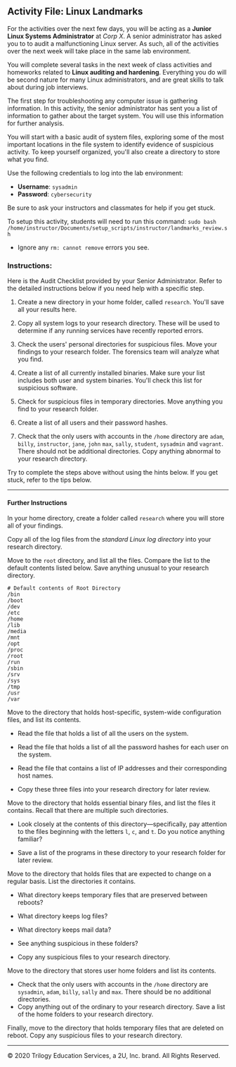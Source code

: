 ## Activity File: Linux Landmarks

For the activities over the next few days, you will be acting as a **Junior Linux Systems Administrator** at _Corp X_. A senior administrator has asked you to to audit a malfunctioning Linux server. As such, all of the activities over the next week will take place in the same lab environment.

You will complete several tasks in the next week of class activities and homeworks related to **Linux auditing and hardening**. Everything you do will be second nature for many Linux administrators, and are great skills to talk about during job interviews.

The first step for troubleshooting any computer issue is gathering information. In this activity, the senior administrator has sent you a list of information to gather about the target system. You will use this information for further analysis.

You will start with a basic audit of system files, exploring some of the most important locations in the file system to identify evidence of suspicious activity. To keep yourself organized, you'll also create a directory to store what you find.

Use the following credentials to log into the lab environment:

- **Username**: `sysadmin`
- **Password**: `cybersecurity`

Be sure to ask your instructors and classmates for help if you get stuck.

To setup this activity, students will need to run this command: `sudo bash /home/instructor/Documents/setup_scripts/instructor/landmarks_review.sh`
    
- Ignore any `rm: cannot remove` errors you see.

### Instructions:

Here is the Audit Checklist provided by your Senior Administrator. Refer to the detailed instructions below if you need help with a specific step.

1. Create a new directory in your home folder, called `research`. You'll save all your results here.

2. Copy all system logs to your research directory. These will be used to determine if any running services have recently reported errors.

3. Check the users' personal directories for suspicious files. Move your findings to your research folder. The forensics team will analyze what you find.

4. Create a list of all currently installed binaries. Make sure your list includes both user and system binaries. You'll check this list for suspicious software.

5. Check for suspicious files in temporary directories. Move anything you find to your research folder.

6. Create a list of all users and their password hashes.

7. Check that the only users with accounts in the `/home` directory are `adam`, `billy`, `instructor`, `jane`, `john` `max`, `sally`, `student`, `sysadmin` and `vagrant`. There should not be additional directories. Copy anything abnormal to your research directory.

Try to complete the steps above without using the hints below. If you get stuck, refer to the tips below.

---
#### Further Instructions  

In your home directory, create a folder called `research` where you will store all of your findings.

Copy all of the log files from the _standard Linux log directory_ into your research directory.

Move to the `root` directory, and list all the files. Compare the list to the default contents listed below. Save anything unusual to your research directory.

```
# Default contents of Root Directory
/bin
/boot
/dev
/etc
/home
/lib
/media
/mnt
/opt
/proc
/root
/run
/sbin
/srv
/sys
/tmp
/usr
/var
```

Move to the directory that holds host-specific, system-wide configuration files, and list its contents.

- Read the file that holds a list of all the users on the system.

- Read the file that holds a list of all the password hashes for each user on the system.

- Read the file that contains a list of IP addresses and their corresponding host names.

- Copy these three files into your research directory for later review.


Move to the directory that holds essential binary files, and list the files it contains. Recall that there are multiple such directories.

- Look closely at the contents of this directory—specifically, pay attention to the files beginning with the letters `l`, `c`, and `t`. Do you notice anything familiar?

- Save a list of the programs in these directory to your research folder for later review.

Move to the directory that holds files that are expected to change on a regular basis. List the directories it contains.

- What directory keeps temporary files that are preserved between reboots?

- What directory keeps log files?

- What directory keeps mail data?

- See anything suspicious in these folders?

- Copy any suspicious files to your research directory.

Move to the directory that stores user home folders and list its contents. 
- Check that the only users with accounts in the `/home` directory are `sysadmin`, `adam`, `billy`, `sally` and `max`. There should be no additional directories. 
- Copy anything out of the ordinary to your research directory. Save a list of the home folders to your research directory.

Finally, move to the directory that holds temporary files that are deleted on reboot. Copy any suspicious files to your research directory.

-------

© 2020 Trilogy Education Services, a 2U, Inc. brand. All Rights Reserved.


